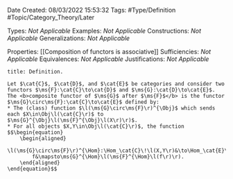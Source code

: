 <div class="topSpace"></div>

Date Created: 08/03/2022 15:53:32
Tags: #Type/Definition #Topic/Category_Theory/Later

Types: <i>Not Applicable</i>
Examples: <i>Not Applicable</i>
Constructions: <i>Not Applicable</i>
Generalizations: <i>Not Applicable</i>

Properties: [[Composition of functors is associative]]
Sufficiencies: <i>Not Applicable</i>
Equivalences: <i>Not Applicable</i>
Justifications: <i>Not Applicable</i>

``` ad-Definition
title: Definition.

Let $\cat{C}$, $\cat{D}$, and $\cat{E}$ be categories and consider two functors $\ms{F}:\cat{C}\to\cat{D}$ and $\ms{G}:\cat{D}\to\cat{E}$. The <b>composite functor of $\ms{G}$ after $\ms{F}$</b> is the functor $\ms{G}\circ\ms{F}:\cat{C}\to\cat{E}$ defined by:
* The (class) function $\l(\ms{G}\circ\ms{F}\r)^{\Obj}$ which sends each $X\in\Obj\l(\cat{C}\r)$ to $\ms{G}^{\Obj}\l(\ms{F}^{\Obj}\l(X\r)\r)$.
* For all objects $X,Y\in\Obj\l(\cat{C}\r)$, the function
$$\begin{equation}
    \begin{aligned}
        \l(\ms{G}\circ\ms{F}\r)^{\Hom}:\Hom_\cat{C}\!\l(X,Y\r)&\to\Hom_\cat{E}\!\l(\l(\ms{G}\circ\ms{F}\r)^{\Obj}\l(X\r),\l(\ms{G}\circ\ms{F}\r)^{\Obj}\l(Y\r)\r)\\
        f&\mapsto\ms{G}^{\Hom}\l(\ms{F}^{\Hom}\l(f\r)\r).
    \end{aligned}
\end{equation}$$

```
